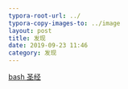 ```yaml
---
typora-root-url: ../
typora-copy-images-to: ../image
layout: post
title: 发现
date: 2019-09-23 11:46
category: 发现
---
```



[bash 圣经](https://github.com/dylanaraps/pure-bash-bible/blob/master/README.md)